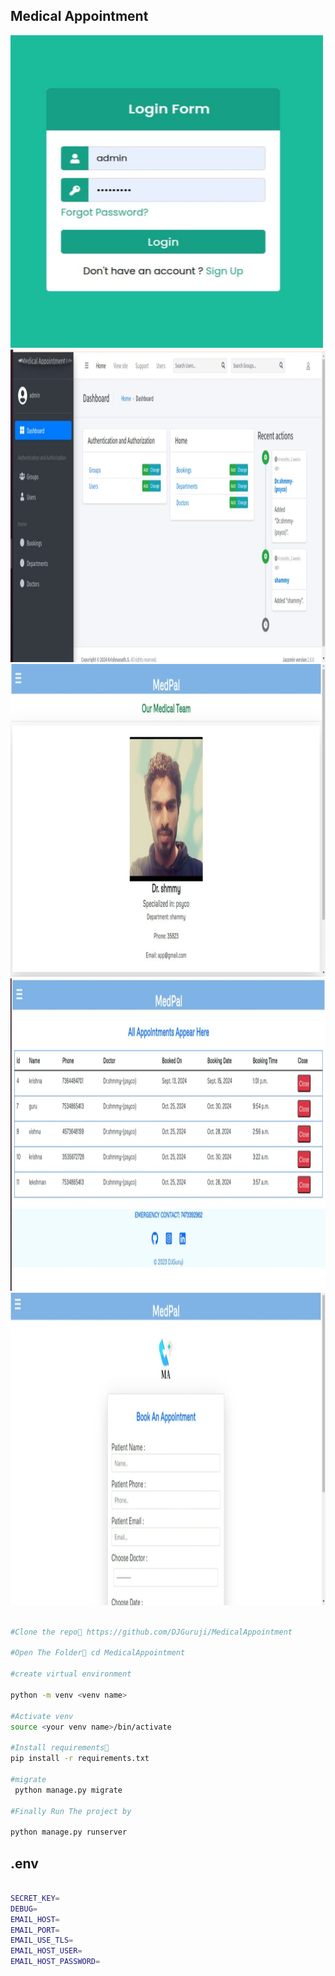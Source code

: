 ## Medical Appointment 




<img src="https://github.com/DJGuruji/MedicalAppointment/blob/main/assets/img1.jpeg?raw=true" alt="FMC" width="500" height="500">
<img src="https://github.com/DJGuruji/MedicalAppointment/blob/main/assets/img2.jpeg?raw=true" alt="FMC" width="800" height="500">
<img src="https://github.com/DJGuruji/MedicalAppointment/blob/main/assets/img3.jpeg?raw=true" alt="FMC" width="800" height="500">
<img src="https://github.com/DJGuruji/MedicalAppointment/blob/main/assets/img4.jpeg?raw=true" alt="FMC" width="800" height="500">
<img src="https://github.com/DJGuruji/MedicalAppointment/blob/main/assets/img5.jpeg?raw=true" alt="FMC" width="800" height="500">

```bash

#Clone the repo👾 https://github.com/DJGuruji/MedicalAppointment 

#Open The Folder📂 cd MedicalAppointment

#create virtual environment

python -m venv <venv name>

#Activate venv
source <your venv name>/bin/activate

#Install requirements🎯
pip install -r requirements.txt

#migrate 
 python manage.py migrate

#Finally Run The project by

python manage.py runserver
```

## .env

```bash

SECRET_KEY=
DEBUG=
EMAIL_HOST=
EMAIL_PORT=
EMAIL_USE_TLS=
EMAIL_HOST_USER=
EMAIL_HOST_PASSWORD=

```


